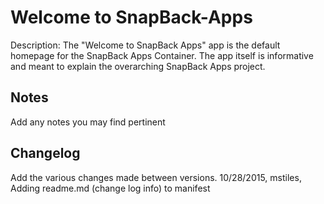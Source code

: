 Welcome to SnapBack-Apps
========================
Description: The "Welcome to SnapBack Apps" app is the default homepage for the SnapBack Apps Container.  The app itself is informative and meant to explain the overarching SnapBack Apps project.

Notes
----
Add any notes you may find pertinent 

Changelog
----
Add the various changes made between versions.
10/28/2015, mstiles, Adding readme.md (change log info) to manifest
